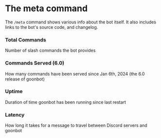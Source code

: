 # The meta command
The `/meta` command shows various info about the bot itself. It also includes links to the bot's source code, and changelog.

### Total Commands
Number of slash commands the bot provides

### Commands Served (6.0)
How many commands have been served since Jan 6th, 2024 (the 6.0 release of goonbot)

### Uptime
Duration of time goonbot has been running since last restart

### Latency
How long it takes for a message to travel between Discord servers and goonbot
